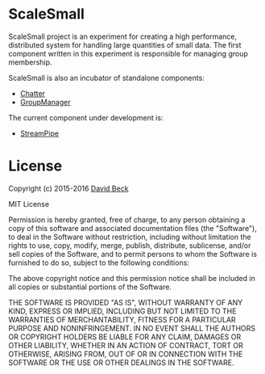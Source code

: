 ScaleSmall
==========

ScaleSmall project is an experiment for creating a high performance, distributed system for handling large quantities of small data. The first component written in this experiment is responsible for managing group membership.

ScaleSmall is also an incubator of standalone components:

- [Chatter](https://github.com/dbeck/chatter_ex)
- [GroupManager](https://github.com/dbeck/groupman_ex)

The current component under development is:

- [StreamPipe](apps/stream_pipe)

License
=======

Copyright (c) 2015-2016 [David Beck](http://dbeck.github.io)

MIT License

Permission is hereby granted, free of charge, to any person obtaining
a copy of this software and associated documentation files (the
"Software"), to deal in the Software without restriction, including
without limitation the rights to use, copy, modify, merge, publish,
distribute, sublicense, and/or sell copies of the Software, and to
permit persons to whom the Software is furnished to do so, subject to
the following conditions:

The above copyright notice and this permission notice shall be
included in all copies or substantial portions of the Software.

THE SOFTWARE IS PROVIDED "AS IS", WITHOUT WARRANTY OF ANY KIND,
EXPRESS OR IMPLIED, INCLUDING BUT NOT LIMITED TO THE WARRANTIES OF
MERCHANTABILITY, FITNESS FOR A PARTICULAR PURPOSE AND
NONINFRINGEMENT. IN NO EVENT SHALL THE AUTHORS OR COPYRIGHT HOLDERS BE
LIABLE FOR ANY CLAIM, DAMAGES OR OTHER LIABILITY, WHETHER IN AN ACTION
OF CONTRACT, TORT OR OTHERWISE, ARISING FROM, OUT OF OR IN CONNECTION
WITH THE SOFTWARE OR THE USE OR OTHER DEALINGS IN THE SOFTWARE.
